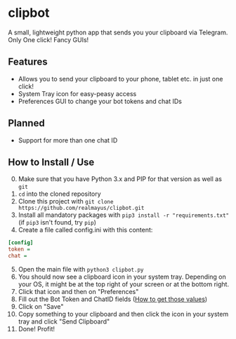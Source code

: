 # clipbot
A small, lightweight python app that sends you your clipboard via Telegram. Only One click! Fancy GUIs!


## Features
* Allows you to send your clipboard to your phone, tablet etc. in just one click!
* System Tray icon for easy-peasy access
* Preferences GUI to change your bot tokens and chat IDs

## Planned
* Support for more than one chat ID

## How to Install / Use
0. Make sure that you have Python 3.x and PIP for that version as well as `git`
1. `cd` into the cloned repository
2. Clone this project with `git clone https://github.com/realmayus/clipbot.git`
3. Install all mandatory packages with `pip3 install -r "requirements.txt"`
   (if `pip3` isn't found, try `pip`)
4. Create a file called config.ini with this content:
  ```ini
  [config]
  token = 
  chat = 
  ```
5. Open the main file with `python3 clipbot.py`
6. You should now see a clipboard icon in your system tray. Depending on your OS, it might be at the top right of your screen or at the bottom right.
7. Click that icon and then on "Preferences"
8. Fill out the Bot Token and ChatID fields ([How to get those values]())
9. Click on "Save"
10. Copy something to your clipboard and then click the icon in your system tray and click "Send Clipboard"
11. Done! Profit!
